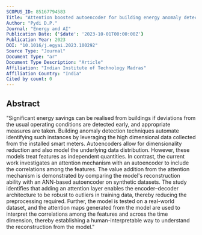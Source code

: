 ```yaml
---
SCOPUS_ID: 85167794583
Title: "Attention boosted autoencoder for building energy anomaly detection"
Author: "Pydi D.P."
Journal: "Energy and AI"
Publication Date: {'$date': '2023-10-01T00:00:00Z'}
Publication Year: 2023
DOI: "10.1016/j.egyai.2023.100292"
Source Type: "Journal"
Document Type: "ar"
Document Type Description: "Article"
Affiliation: "Indian Institute of Technology Madras"
Affiliation Country: "India"
Cited by count: 0
---
```


## Abstract
"Significant energy savings can be realised from buildings if deviations from the usual operating conditions are detected early, and appropriate measures are taken. Building anomaly detection techniques automate identifying such instances by leveraging the high dimensional data collected from the installed smart meters. Autoencoders allow for dimensionality reduction and also model the underlying data distribution. However, these models treat features as independent quantities. In contrast, the current work investigates an attention mechanism with an autoencoder to include the correlations among the features. The value addition from the attention mechanism is demonstrated by comparing the model's reconstruction ability with an ANN-based autoencoder on synthetic datasets. The study identifies that adding an attention layer enables the encoder–decoder architecture to be robust to outliers in training data, thereby reducing the preprocessing required. Further, the model is tested on a real-world dataset, and the attention maps generated from the model are used to interpret the correlations among the features and across the time dimension, thereby establishing a human-interpretable way to understand the reconstruction from the model."

